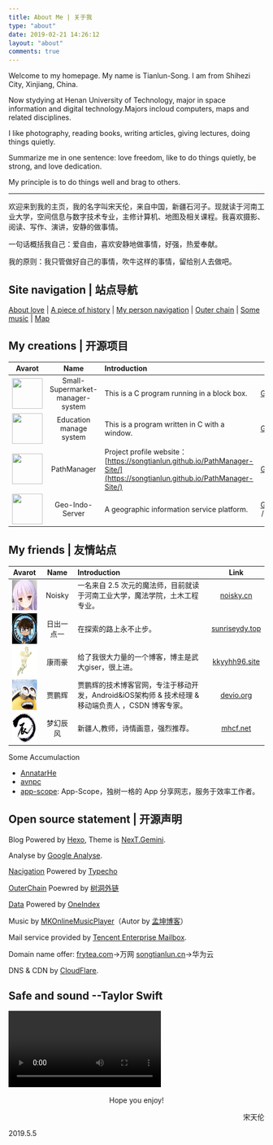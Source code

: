 ```yaml
---
title: About Me | 关于我
type: "about"
date: 2019-02-21 14:26:12
layout: "about"
comments: true
---
```


Welcome to my homepage. My name is Tianlun-Song. I am from Shihezi City, Xinjiang, China.

Now stydying at Henan University of Technology, major in space information and digital technology.Majors incloud computers, maps and related disciplines.

I like photography, reading books, writing articles, giving lectures, doing things quietly.

Summarize me in one sentence: love freedom, like to do things quietly, be strong, and love dedication.

My principle is to do things well and brag to others.

---

欢迎来到我的主页，我的名字叫宋天伦，来自中国，新疆石河子。现就读于河南工业大学，空间信息与数字技术专业，主修计算机、地图及相关课程。我喜欢摄影、阅读、写作、演讲，安静的做事情。

一句话概括我自己：爱自由，喜欢安静地做事情，好强，热爱奉献。

我的原则：我只管做好自己的事情，吹牛这样的事情，留给别人去做吧。

##  Site navigation | 站点导航
[About love](https://beloved.frytea.com) | [A piece of history](https://demo.frytea.com/history/) | [My person navigation](https://guide.frytea.com) | [Outer chain](https://share.frytea.com) | [Some music](https://music.frytea.com) | [Map](https://frytea.com/map)

## My creations | 开源项目

Avarot  |  Name  |  Introduction  |  Link
:-----: | :----: | :------------  | :----:
<img src="http://photo-frytea.test.upcdn.net/timg.jpeg" width = "60" height = "60" div align=right /> | Small-Supermarket-manager-system  | This is a C program running in a block box. | [GitHub](https://github.com/songtianlun/Small-Supermarket-manager-system)
<img src="https://raw.githubusercontent.com/songtianlun/Education-manage-system/master/icon1.ico" width = "60" height = "60" div align=right /> | Education manage system | This is a program written in C with a window.  | [GitHub](https://github.com/songtianlun/Education-manage-system)
<img src="http://photo-frytea.test.upcdn.net/生活管家-圆@0,192x.png" width = "60" height = "60" div align=right /> | PathManager | Project profile website：[https://songtianlun.github.io/PathManager-Site/](https://songtianlun.github.io/PathManager-Site/)  | [GitHub](https://github.com/songtianlun/PathManager)
<img src="https://icongr.am/simple/bower.svg?color=111111&size=120" width = "60" height = "60" div align=right /> | Geo-Indo-Server | A geographic information service platform. | [GitHub](https://github.com/songtianlun/gis-changchun-info-vue) / [Docs](https://songtianlun.github.io/gis-changchun-info-vue/) 

## My friends | 友情站点

Avarot  |  Name  |  Introduction  |  Link
:-----: | :----: | :------------ | :----:
<img src="https://raw.githubusercontent.com/songtianlun/Image-Hosting/image/20190505211940.png" width = "60" height = "60" div align=right /> | Noisky | 一名来自 2.5 次元的魔法师，目前就读于河南工业大学，魔法学院，土木工程专业。     | [noisky.cn](https://www.noisky.cn/)
<img src="https://raw.githubusercontent.com/songtianlun/Image-Hosting/image/20190505212047.png" width = "60" height = "60" div align=right /> | 日出一点一 | 在探索的路上永不止步。     | [sunriseydy.top](https://sunriseydy.top/)
<img src="https://raw.githubusercontent.com/songtianlun/Image-Hosting/image/20190505212114.png" width = "60" height = "60" div align=right /> | 康雨豪 | 给了我很大力量的一个博客，博主是武大giser，很上进。     | [kkyyhh96.site](http://www.kkyyhh96.site/)
<img src="https://raw.githubusercontent.com/songtianlun/Image-Hosting/image/20190505212150.png" width = "60" height = "60" div align=right /> | 贾鹏辉 | 贾鹏辉的技术博客官网，专注于移动开发，Android&iOS架构师 & 技术经理 & 移动端负责人 ，CSDN 博客专家。     | [devio.org](http://www.devio.org/)
<img src="https://raw.githubusercontent.com/songtianlun/Image-Hosting/image/20190505212209.png" width = "60" height = "60" div align=right /> | 梦幻辰风| 新疆人,教师，诗情画意，强烈推荐。  | [mhcf.net](https://www.mhcf.net/)

Some Accumulaction
 - [AnnatarHe](https://annatarhe.github.io)
 - [avnpc](https://avnpc.com/)
 - [app-scope](https://www.app-scope.com): App-Scope，独树一格的 App 分享网志，服务于效率工作者。


## Open source statement | 开源声明

Blog Powered by [Hexo](https://hexo.io), Theme is [NexT.Gemini](https://theme-next.org/).

Analyse by [Google Analyse](https://analytics.google.com/analytics/web/).

[Nacigation](https://guide.frytea.com) Powered by [Typecho](http://typecho.org)

[OuterChain](https://share.frytea.com/) Poewred by [树洞外链](https://yun.aoaoao.me/ "树洞外链")

[Data](https://data.frytea.com) Powered by [OneIndex](https://github.com/donwa/oneindex)

Music by [MKOnlineMusicPlayer](https://github.com/mengkunsoft/MKOnlineMusicPlayer "MKOnlineMusicPlayer")（Autor by [孟坤博客](https://mkblog.cn/ "孟坤博客")）

Mail service provided by [Tencent Enterprise Mailbox](https://exmail.qq.com/).

Domain name offer:
[frytea.com](https://frytea.com)→万网 
[songtianlun.cn](https://songtianlun.cn)→华为云

DNS & CDN by [CloudFlare](https://www.cloudflare.com/).


## Safe and sound --Taylor Swift

<video src="https://dateshare.nos-eastchina1.126.net/SafeAndSound-TaylorSwift_1080p.mp4" controls="controls"> </video>

<center>Hope you enjoy!</center>

<p align="right">
  宋天伦 </br>
  
  2019.5.5
</p>